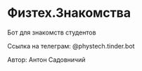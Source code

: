 # Физтех.Знакомства

Бот для знакомств студентов

Ссылка на телеграм: @phystech.tinder.bot

Автор: Антон Садовничий
